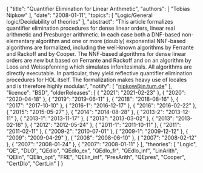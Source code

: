 {
    "title": "Quantifier Elimination for Linear Arithmetic",
    "authors": [
        "Tobias Nipkow"
    ],
    "date": "2008-01-11",
    "topics": [
        "Logic/General logic/Decidability of theories"
    ],
    "abstract": "This article formalizes quantifier elimination procedures for dense linear orders, linear real arithmetic and Presburger arithmetic. In each case both a DNF-based non-elementary algorithm and one or more (doubly) exponential NNF-based algorithms are formalized, including the well-known algorithms by Ferrante and Rackoff and by Cooper. The NNF-based algorithms for dense linear orders are new but based on Ferrante and Rackoff and on an algorithm by Loos and Weisspfenning which simulates infenitesimals. All algorithms are directly executable. In particular, they yield reflective quantifier elimination procedures for HOL itself. The formalization makes heavy use of locales and is therefore highly modular.",
    "notify": [
        "nipkow@in.tum.de"
    ],
    "licence": "BSD",
    "olderReleases": [
        {
            "2021": "2021-02-23"
        },
        {
            "2020": "2020-04-18"
        },
        {
            "2019": "2019-06-11"
        },
        {
            "2018": "2018-08-16"
        },
        {
            "2017": "2017-10-10"
        },
        {
            "2016-1": "2016-12-17"
        },
        {
            "2016": "2016-02-22"
        },
        {
            "2015": "2015-05-27"
        },
        {
            "2014": "2014-08-28"
        },
        {
            "2013-2": "2013-12-11"
        },
        {
            "2013-1": "2013-11-17"
        },
        {
            "2013": "2013-03-02"
        },
        {
            "2013": "2013-02-16"
        },
        {
            "2012": "2012-05-24"
        },
        {
            "2011-1": "2011-10-11"
        },
        {
            "2011": "2011-02-11"
        },
        {
            "2009-2": "2010-07-01"
        },
        {
            "2009-1": "2009-12-12"
        },
        {
            "2009": "2009-04-29"
        },
        {
            "2008": "2008-06-10"
        },
        {
            "2007": "2008-02-12"
        },
        {
            "2007": "2008-01-24"
        },
        {
            "2007": "2008-01-11"
        }
    ],
    "theories": [
        "Logic",
        "QE",
        "DLO",
        "QEdlo",
        "QEdlo_ex",
        "QEdlo_fr",
        "QEdlo_inf",
        "LinArith",
        "QElin",
        "QElin_opt",
        "FRE",
        "QElin_inf",
        "PresArith",
        "QEpres",
        "Cooper",
        "CertDlo",
        "CertLin"
    ]
}